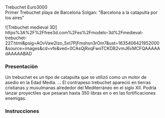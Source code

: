 Trebuchet Euro3000  
Primer Trebuchet playa de Barcelona
Solgan: "Barcelona a la catapulta por los aires"

![Trebuchet medieval 3D]
https%3A%2F%2Ffree3d.com%2Fes%2Fmodelo-3d%2Fmedieval-trebuchet-227.html&psig=AOvVaw2lzo_5xt7PjFmshsn3rOm7&ust=1635406421952000&source=images&cd=vfe&ved=0CAsQjRxqFwoTCKDB2vmJ6vMCFQAAAAAdAAAAABAD

### Presentaciòn
Un trebuchet es un tipo de catapulta que se utilizó como un motor de asedio en la Edad Media. ... El contrapeso trebuchet apareció en tierras cristianas y musulmanas alrededor del Mediterráneo en el siglo XII. Podría lanzar proyectiles que pesaran hasta 350 libras en o en las fortificaciones enemigas.

### Instrucciones

